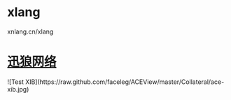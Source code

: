 xlang
=====

xnlang.cn/xlang


   <h1><a href="http://xnlang.cn">迅狼网络</a></h1>
   ![Test XIB](https://raw.github.com/faceleg/ACEView/master/Collateral/ace-xib.jpg)

